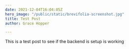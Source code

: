 ```yaml
---
date: 2021-12-04T16:04:05Z
hero_image: "/public/static/brevifolia-screenshot.jpg"
title: Test Post
author: Grace Hopper

---
```

This is a test post to see if the backend is setup is working